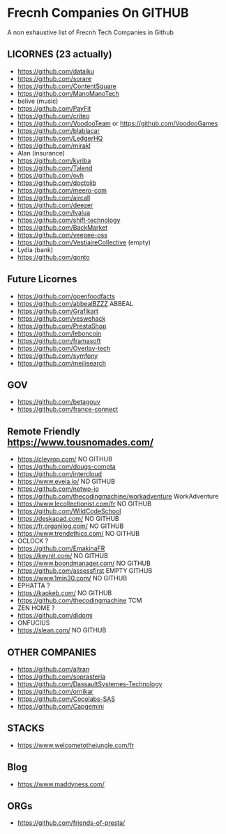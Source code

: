 # Frecnh Companies On GITHUB

A non exhaustive list of Frecnh Tech Companies in Github 

## LICORNES (23 actually)

- https://github.com/dataiku
- https://github.com/sorare
- https://github.com/ContentSquare
- https://github.com/ManoManoTech
- belive (music)
- https://github.com/PayFit
- https://github.com/criteo
- https://github.com/VoodooTeam or https://github.com/VoodooGames
- https://github.com/blablacar
- https://github.com/LedgerHQ
- https://github.com/mirakl
- Alan (insurance)
- https://github.com/kyriba
- https://github.com/Talend
- https://github.com/ovh
- https://github.com/doctolib
- https://github.com/meero-com
- https://github.com/aircall
- https://github.com/deezer
- https://github.com/Ivalua
- https://github.com/shift-technology
- https://github.com/BackMarket
- https://github.com/veepee-oss
- https://github.com/VestiaireCollective (empty)
- Lydia (bank)
- https://github.com/qonto

## Future Licornes

- https://github.com/openfoodfacts
- https://github.com/abbealBZZZ ABBEAL
- https://github.com/Grafikart
- https://github.com/yeswehack
- https://github.com/PrestaShop
- https://github.com/leboncoin
- https://github.com/framasoft
- https://github.com/Overlay-tech
- https://github.com/symfony
- https://github.com/meilisearch

## GOV

- https://github.com/betagouv
- https://github.com/france-connect

## Remote Friendly https://www.tousnomades.com/

- https://cleyrop.com/ NO GITHUB
- https://github.com/dougs-compta
- https://github.com/intercloud
- https://www.eveia.io/ NO GITHUB
- https://github.com/netwo-io
- https://github.com/thecodingmachine/workadventure WorkAdventure
- https://www.lecollectionist.com/fr NO GITHUB
- https://github.com/WildCodeSchool
- https://deskapad.com/ NO GITHUB
- https://fr.organilog.com/ NO GITHUB
- https://www.trendethics.com/ NO GITHUB
- OCLOCK ?
- https://github.com/EmakinaFR
- https://keynit.com/ NO GITHUB
- https://www.boondmanager.com/ NO GITHUB
- https://github.com/assessfirst EMPTY GITHUB
- https://www.1min30.com/ NO GITHUB
- EPHATTA ?
- https://kaokeb.com/ NO GITHUB
- https://github.com/thecodingmachine TCM
- ZEN HOME ?
- https://github.com/didomi
- ONFUCIUS
- https://slean.com/ NO GITHUB

## OTHER COMPANIES

- https://github.com/altran
- https://github.com/soprasteria
- https://github.com/DassaultSystemes-Technology
- https://github.com/ornikar
- https://github.com/Cocolabs-SAS
- https://github.com/Capgemini

## STACKS
- https://www.welcometothejungle.com/fr

## Blog
- https://www.maddyness.com/

## ORGs

- https://github.com/friends-of-presta/
